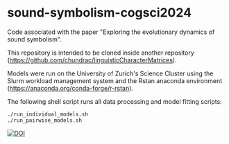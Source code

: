 # sound-symbolism-cogsci2024
Code associated with the paper "Exploring the evolutionary dynamics of sound symbolism".

This repository is intended to be cloned inside another repository (https://github.com/chundrac/linguisticCharacterMatrices).

Models were run on the University of Zurich's Science Cluster using the Slurm workload management system and the Rstan anaconda environment (https://anaconda.org/conda-forge/r-rstan).

The following shell script runs all data processing and model fitting scripts:

```
./run_individual_models.sh
./run_pairwise_models.sh
```

[![DOI](https://zenodo.org/badge/DOI/10.5281/zenodo.15338271.svg)](https://doi.org/10.5281/zenodo.15338271)